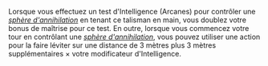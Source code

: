Lorsque vous effectuez un test d'Intelligence (Arcanes) pour contrôler une [_sphère d'annihilation_](/liste-objets-magiques/sphere-d-annihilation/) en tenant ce talisman en main, vous doublez votre bonus de maîtrise pour ce test. En outre, lorsque vous commencez votre tour en contrôlant une [_sphère d'annihilation_](/liste-objets-magiques/sphere-d-annihilation/), vous pouvez utiliser une action pour la faire léviter sur une distance de 3 mètres plus 3 mètres supplémentaires × votre modificateur d'Intelligence.
